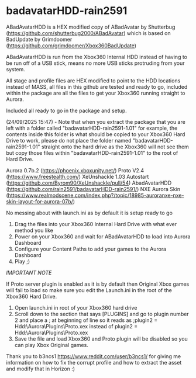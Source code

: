 # badavatarHDD-rain2591

ABadAvatarHDD is a HEX modified copy of ABadAvatar by Shutterbug (https://github.com/shutterbug2000/ABadAvatar) which is based on BadUpdate by Grimdoomer (https://github.com/grimdoomer/Xbox360BadUpdate)

ABadAvatarHDD is run from the Xbox360 Internal HDD instead of having to be run off of a USB stick, means no more USB sticks protruding from your system.

All stage and profile files are HEX modified to point to the HDD locations instead of MASS, all files in this github are tested and ready to go, included within the package are all the files to get your Xbox360 running straight to Aurora.

Included all ready to go in the package and setup.

(24/09/2025 15:47) - Note that when you extract the package that you are left with a folder called "badavatarHDD-rain2591-1.01" for example, the contents inside this folder is what should be copied to your Xbox360 Hard Drive to work, please do not place the folder named "badavatarHDD-rain2591-1.01" straight onto the hard drive as the Xbox360 will not see them but copy those files within "badavatarHDD-rain2591-1.01" to the root of Hard Drive.

Aurora 0.7b.2 (https://phoenix.xboxunity.net/)
Proto V2.4 (https://www.freestealth.com/)
XeUnshackle 1.03 Autostart (https://github.com/Byrom90/XeUnshackle/pull/54)
AbadAvatarHDD (https://github.com/rain2591/badavatarHDD-rain2591/)
NXE Aurora Skin (https://www.realmodscene.com/index.php?/topic/18985-auroranxe-nxe-skin-layout-for-aurora-07b/)

No messing about with launch.ini as by default it is setup ready to go

1) Drag the files into your Xbox360 Internal Hard Drive with what ever method you like
2) Power on your Xbox360 and wait for ABadAvatarHDD to load into Aurora Dashboard
3) Configure your Content Paths to add your games to the Aurora Dashboard
4) Play ;)


*IMPORTANT NOTE*

If Proto server plugin is enabled as it is by default then Original Xbox games will fail to load so make sure you edit the Launch.ini in the root of the Xbox360 Hard Drive.

1) Open launch.ini in root of your Xbox360 hard drive
2) Scroll down to the section that says [PLUGINS] and go to plugin number 2 and place a ; at beginning of line so it reads as ;plugin2 = Hdd:\Aurora\Plugins\Proto.xex instead of plugin2 = Hdd:\Aurora\Plugins\Proto.xex
3) Save the file and load Xbox360 and Proto plugin will be disabled so you can play Xbox Original games.

Thank you to b3ncs1 https://www.reddit.com/user/b3ncs1/ for giving me information on how to fix the corrupt profile and how to extract the asset and modify that in Horizon :)
